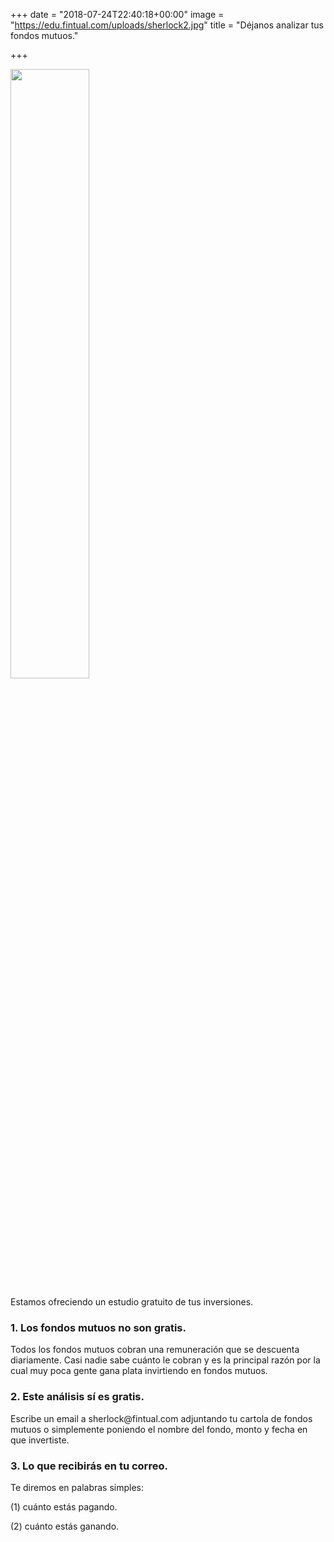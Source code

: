 +++
date = "2018-07-24T22:40:18+00:00"
image = "https://edu.fintual.com/uploads/sherlock2.jpg"
title = "Déjanos analizar tus fondos mutuos."

+++
<div class="text-center">
<img src="/uploads/sherlock2.jpg" style="width:50%;height: auto;"/>
</div>

<p>Estamos ofreciendo un estudio gratuito de tus inversiones.</p>

<h3>1. Los fondos mutuos no son gratis.</h3>
<p>
Todos los fondos mutuos cobran una remuneración que se descuenta diariamente. Casi nadie sabe cuánto le cobran y es la principal razón por la cual muy poca gente gana plata invirtiendo en fondos mutuos.
</p>
<h3>2. Este análisis sí es gratis.</h3>
<p>
Escribe un email a sherlock@fintual.com adjuntando tu cartola de fondos mutuos o simplemente poniendo el nombre del fondo, monto y fecha en que invertiste.
</p>
<h3>3. Lo que recibirás en tu correo.</h3>
<p>Te diremos en palabras simples:</p>

\(1) cuánto estás pagando.

\(2) cuánto estás ganando.
